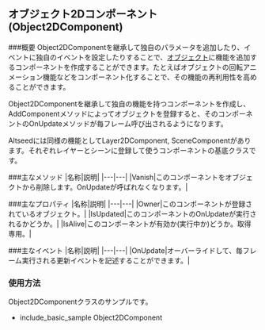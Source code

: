 ## オブジェクト2Dコンポーネント (Object2DComponent)

###概要
Object2DComponentを継承して独自のパラメータを追加したり、イベントに独自のイベントを設定したりすることで、[オブジェクト](./Object2D.md)に機能を追加するコンポーネントを作成することができます。たとえばオブジェクトの回転アニメーション機能などをコンポーネント化することで、その機能の再利用性を高めることができます。

Object2DComponentを継承して独自の機能を持つコンポーネントを作成し、AddComponentメソッドによってオブジェクトを登録すると、そのコンポーネントのOnUpdateメソッドが毎フレーム呼び出されるようになります。

Altseedには同様の機能としてLayer2DComponent, SceneComponentがあります。それぞれレイヤーとシーンに登録して使うコンポーネントの基底クラスです。

###主なメソッド
|名称|説明|
|---|---|
|Vanish|このコンポーネントをオブジェクトから削除します。OnUpdateが呼ばれなくなります。|

###主なプロパティ
|名称|説明|
|---|---|
|Owner|このコンポーネントが登録されているオブジェクト。|
|IsUpdated|このコンポーネントのOnUpdateが実行されるかどうか。|
|IsAlive|このコンポーネントが有効か(実行中か)どうか。取得専用。|

###主なイベント
|名称|説明|
|---|---|
|OnUpdate|オーバーライドして、毎フレーム実行される更新イベントを記述することができます。|

### 使用方法

Object2DComponentクラスのサンプルです。

* include_basic_sample Object2DComponent

